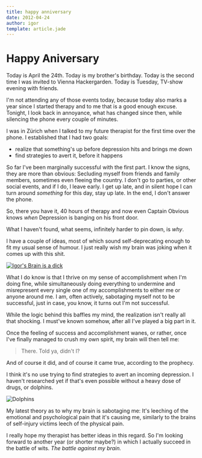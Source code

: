 ```yaml
---
title: happy anniversary
date: 2012-04-24
author: igor
template: article.jade
---
```


# Happy Aniversary

Today is April the 24th.
Today is my brother's birthday.
Today is the second time I was invited to Vienna Hackergarden.
Today is Tuesday, TV-show evening with friends.

I'm not attending any of those events today, because today also marks a year since I started therapy and to me that is a good enough excuse.
Tonight, I look back in annoyance, what has changed since then, while silencing the phone every couple of minutes.

I was in Zürich when I talked to my future therapist for the first time over the phone.
I established that I had two goals:

- realize that something's up before depression hits and brings me down
- find strategies to avert it, before it happens

So far I've been marginally successful with the first part.
I know the signs, they are more than obvious: Secluding myself from friends and family members, sometimes even fleeing the country.
I don't go to parties, or other social events, and if I do, I leave early.
I get up late, and in silent hope I can turn around *something* for this day, stay up late.
In the end, I don't answer the phone.

So, there you have it, 40 hours of therapy and now even Captain Obvious knows *when* Depression is banging on his front door.

What I haven't found, what seems, infinitely harder to pin down, is *why*.

I have a couple of ideas, most of which sound self-deprecating enough to fit my usual sense of humour.
I just really wish my brain was joking when it comes up with this shit.

[![Igor's Brain is a dick](/igors/brain/is/a/dick)](http://xkcd.com/1027/)

What I do know is that I thrive on my sense of accomplishment when I'm doing fine, while simultaneously doing everything to undermine and misrepresent every single one of my accomplishments to either me or anyone around me.
I am, often actively, sabotaging myself not to be successful, just in case, you know, it turns out I'm not successful.

While the logic behind this baffles my mind, the realization isn't really all that shocking.
I must've known somehow, after all I've played a big part in it.

Once the feeling of success and accomplishment wanes, or rather, once I've finally managed to crush my own spirit, my brain will then tell me:

> There. Told ya, didn't I?

And of course it did, and of course it came true, according to the prophecy.

I think it's no use trying to find strategies to avert an incoming depression.
I haven't researched yet if that's even possible without a heavy dose of drugs, or dolphins.

![Dolphins](/igor/sees/Dolphins)

My latest theory as to why my brain is sabotaging me: It's leeching of the emotional and psychological pain that it's causing me, similarly to the brains of self-injury victims leech of the physical pain.

I really hope my therapist has better ideas in this regard.
So I'm looking forward to another year (or shorter maybe?) in which I actually succeed in the battle of wits.
*The battle against my brain.*
